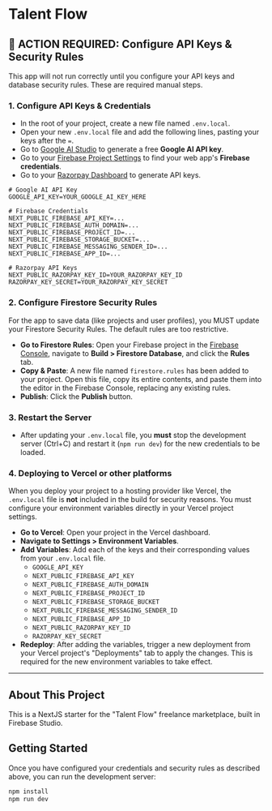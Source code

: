 
# Talent Flow

## 🔴 ACTION REQUIRED: Configure API Keys & Security Rules

This app will not run correctly until you configure your API keys and database security rules. These are required manual steps.

### 1. Configure API Keys & Credentials

- In the root of your project, create a new file named `.env.local`.
- Open your new `.env.local` file and add the following lines, pasting your keys after the `=`.
- Go to [Google AI Studio](https://aistudio.google.com/app/apikey) to generate a free **Google AI API key**.
- Go to your [Firebase Project Settings](https://console.firebase.google.com/) to find your web app's **Firebase credentials**.
- Go to your [Razorpay Dashboard](https://dashboard.razorpay.com/app/keys) to generate API keys.

```
# Google AI API Key
GOOGLE_API_KEY=YOUR_GOOGLE_AI_KEY_HERE

# Firebase Credentials
NEXT_PUBLIC_FIREBASE_API_KEY=...
NEXT_PUBLIC_FIREBASE_AUTH_DOMAIN=...
NEXT_PUBLIC_FIREBASE_PROJECT_ID=...
NEXT_PUBLIC_FIREBASE_STORAGE_BUCKET=...
NEXT_PUBLIC_FIREBASE_MESSAGING_SENDER_ID=...
NEXT_PUBLIC_FIREBASE_APP_ID=...

# Razorpay API Keys
NEXT_PUBLIC_RAZORPAY_KEY_ID=YOUR_RAZORPAY_KEY_ID
RAZORPAY_KEY_SECRET=YOUR_RAZORPAY_KEY_SECRET
```

### 2. Configure Firestore Security Rules

For the app to save data (like projects and user profiles), you MUST update your Firestore Security Rules. The default rules are too restrictive.

- **Go to Firestore Rules**: Open your Firebase project in the [Firebase Console](https://console.firebase.google.com/), navigate to **Build > Firestore Database**, and click the **Rules** tab.
- **Copy & Paste**: A new file named `firestore.rules` has been added to your project. Open this file, copy its entire contents, and paste them into the editor in the Firebase Console, replacing any existing rules.
- **Publish**: Click the **Publish** button.

### 3. Restart the Server

- After updating your `.env.local` file, you **must** stop the development server (Ctrl+C) and restart it (`npm run dev`) for the new credentials to be loaded.

### 4. Deploying to Vercel or other platforms

When you deploy your project to a hosting provider like Vercel, the `.env.local` file is **not** included in the build for security reasons. You must configure your environment variables directly in your Vercel project settings.

- **Go to Vercel**: Open your project in the Vercel dashboard.
- **Navigate to Settings > Environment Variables**.
- **Add Variables**: Add each of the keys and their corresponding values from your `.env.local` file.
    - `GOOGLE_API_KEY`
    - `NEXT_PUBLIC_FIREBASE_API_KEY`
    - `NEXT_PUBLIC_FIREBASE_AUTH_DOMAIN`
    - `NEXT_PUBLIC_FIREBASE_PROJECT_ID`
    - `NEXT_PUBLIC_FIREBASE_STORAGE_BUCKET`
    - `NEXT_PUBLIC_FIREBASE_MESSAGING_SENDER_ID`
    - `NEXT_PUBLIC_FIREBASE_APP_ID`
    - `NEXT_PUBLIC_RAZORPAY_KEY_ID`
    - `RAZORPAY_KEY_SECRET`
- **Redeploy**: After adding the variables, trigger a new deployment from your Vercel project's "Deployments" tab to apply the changes. This is required for the new environment variables to take effect.


---

## About This Project

This is a NextJS starter for the "Talent Flow" freelance marketplace, built in Firebase Studio.

## Getting Started

Once you have configured your credentials and security rules as described above, you can run the development server:

```bash
npm install
npm run dev
```
